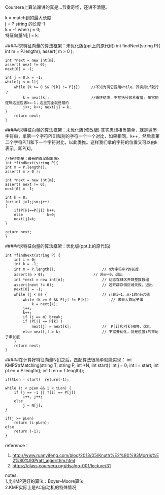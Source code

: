 Coursera上算法课讲的真是...节奏奇怪，还讲不清楚。

k = match到的最大长度  
j = P string 的长度-1  
k = -1 when j = 0;  
特征向量N[j] = k;  

#####求特征向量的算法框架：未优化版(ppt上的原代码)
    int findNext(string P){
    int m = P.length();
    assert( m > 0 );
    
    int *next = new int[m];
    assert( next != 0);
    next[0] = -1; 
    
    int j = 0,k = -1;
    while(j < m-1){
        while (k >= 0 && P[k] != P[j])     //不知为何它要用while，其实用if就行了
            k = next[k];                   //循环结束，不写括号容易看错; 按它的逻辑这里应该k=-1；这里完全就是错的
            j++; k++; next[j] = k;
    }
        return next;
    }
    
#####求特征向量的算法框架：未优化版(修改版)
其实思想相当简单，就是遍历字符串，拿第一个字符P[0]和别的字符一个一个对比，如果相同，k++，然后拿第二个字符P[1]和下一个字符对比，以此类推。这样我们拿的字符的位置又可以由k表示，即P[k]。

    //特征向量：最长的首尾配串值k
    int *findNext(string P){
    int m = P.length();
    assert( m > 0 );
    
    int *next = new int[m];
    assert( next != 0);
    next[0] = -1; 
    
    int k = 0;
    for(int j=1;j<m;j++)
    {
        if(P[k]==P[j]) k++;
        else           k=0;
        next[j]=k;
    }
    
    return next;
    }
    
#####求特征向量的算法框架：优化版(ppt上的原代码)

    int *findNext(string P) {
    	int i = 0; 
        int k = -1; 
        int m = P.length();    					// m为字符串P的长度
      	assert(m > 0);     					// 若m＝0，退出
      	int *next = new int[m];  				// 动态存储区开辟整数数组
        assert(next != 0);   					// 若开辟存储区域失败，退出
      	next[0] = -1;
        while (j < m) { 						// 计算i=1..m-1的next值
    		while (k >= 0 && P[j] != P[k])  		// 求最大首尾子串
    			k = next[k];		
            j++;
    		k++;
    		if (j == m) break;
    		if (P[j] == P[k] ) 				
    			next[j] = next[k];				//  P[i]和P[k]相等，优化
    		else next[j] = k;					// 不需要优化，就是位置i的首尾子串长度
        }
        return next;
    }
    
#####在计算好特征向量N[j]之后，匹配算法很简单就能实现：
    int KMPStrMatching(string T, string P, int *N, int start){
    int j = 0;
    int i = start;
    int pLen = P.length();
    int tLen = T.length();
    
    if(tLen - start)  return(-1);
    
    while (j < pLen && i < tLen) {
        if (j == -1 || T[i] == P[j])
            i++, j++;
        else
            j = N[j];
    }
    
    if(j >= pLen)
        return (i-pLen);
    else
        return (-1);
    }
    


reference：  
1. http://www.ruanyifeng.com/blog/2013/05/Knuth%E2%80%93Morris%E2%80%93Pratt_algorithm.html  
2. https://class.coursera.org/dsalgo-001/lecture/31  

notes:  
1.比KMP更好的算法：Boyer–Moore算法  
2.KMP实际上是AC自动机的特殊情况  
